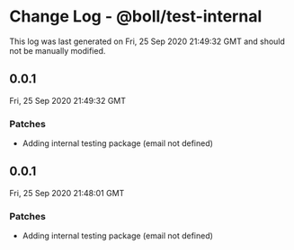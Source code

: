 # Change Log - @boll/test-internal

This log was last generated on Fri, 25 Sep 2020 21:49:32 GMT and should not be manually modified.

<!-- Start content -->

## 0.0.1

Fri, 25 Sep 2020 21:49:32 GMT

### Patches

- Adding internal testing package (email not defined)

## 0.0.1

Fri, 25 Sep 2020 21:48:01 GMT

### Patches

- Adding internal testing package (email not defined)
